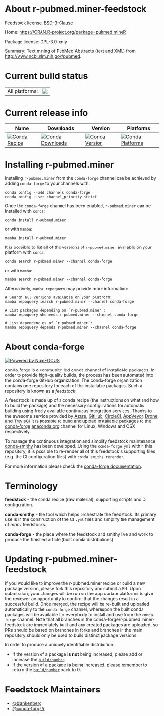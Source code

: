 About r-pubmed.miner-feedstock
==============================

Feedstock license: [BSD-3-Clause](https://github.com/conda-forge/r-pubmed.miner-feedstock/blob/main/LICENSE.txt)

Home: https://CRAN.R-project.org/package=pubmed.mineR

Package license: GPL-3.0-only

Summary: Text mining of PubMed Abstracts (text and XML) from <http://www.ncbi.nlm.nih.gov/pubmed>.

Current build status
====================


<table><tr><td>All platforms:</td>
    <td>
      <a href="https://dev.azure.com/conda-forge/feedstock-builds/_build/latest?definitionId=10153&branchName=main">
        <img src="https://dev.azure.com/conda-forge/feedstock-builds/_apis/build/status/r-pubmed.miner-feedstock?branchName=main">
      </a>
    </td>
  </tr>
</table>

Current release info
====================

| Name | Downloads | Version | Platforms |
| --- | --- | --- | --- |
| [![Conda Recipe](https://img.shields.io/badge/recipe-r--pubmed.miner-green.svg)](https://anaconda.org/conda-forge/r-pubmed.miner) | [![Conda Downloads](https://img.shields.io/conda/dn/conda-forge/r-pubmed.miner.svg)](https://anaconda.org/conda-forge/r-pubmed.miner) | [![Conda Version](https://img.shields.io/conda/vn/conda-forge/r-pubmed.miner.svg)](https://anaconda.org/conda-forge/r-pubmed.miner) | [![Conda Platforms](https://img.shields.io/conda/pn/conda-forge/r-pubmed.miner.svg)](https://anaconda.org/conda-forge/r-pubmed.miner) |

Installing r-pubmed.miner
=========================

Installing `r-pubmed.miner` from the `conda-forge` channel can be achieved by adding `conda-forge` to your channels with:

```
conda config --add channels conda-forge
conda config --set channel_priority strict
```

Once the `conda-forge` channel has been enabled, `r-pubmed.miner` can be installed with `conda`:

```
conda install r-pubmed.miner
```

or with `mamba`:

```
mamba install r-pubmed.miner
```

It is possible to list all of the versions of `r-pubmed.miner` available on your platform with `conda`:

```
conda search r-pubmed.miner --channel conda-forge
```

or with `mamba`:

```
mamba search r-pubmed.miner --channel conda-forge
```

Alternatively, `mamba repoquery` may provide more information:

```
# Search all versions available on your platform:
mamba repoquery search r-pubmed.miner --channel conda-forge

# List packages depending on `r-pubmed.miner`:
mamba repoquery whoneeds r-pubmed.miner --channel conda-forge

# List dependencies of `r-pubmed.miner`:
mamba repoquery depends r-pubmed.miner --channel conda-forge
```


About conda-forge
=================

[![Powered by
NumFOCUS](https://img.shields.io/badge/powered%20by-NumFOCUS-orange.svg?style=flat&colorA=E1523D&colorB=007D8A)](https://numfocus.org)

conda-forge is a community-led conda channel of installable packages.
In order to provide high-quality builds, the process has been automated into the
conda-forge GitHub organization. The conda-forge organization contains one repository
for each of the installable packages. Such a repository is known as a *feedstock*.

A feedstock is made up of a conda recipe (the instructions on what and how to build
the package) and the necessary configurations for automatic building using freely
available continuous integration services. Thanks to the awesome service provided by
[Azure](https://azure.microsoft.com/en-us/services/devops/), [GitHub](https://github.com/),
[CircleCI](https://circleci.com/), [AppVeyor](https://www.appveyor.com/),
[Drone](https://cloud.drone.io/welcome), and [TravisCI](https://travis-ci.com/)
it is possible to build and upload installable packages to the
[conda-forge](https://anaconda.org/conda-forge) [anaconda.org](https://anaconda.org/)
channel for Linux, Windows and OSX respectively.

To manage the continuous integration and simplify feedstock maintenance
[conda-smithy](https://github.com/conda-forge/conda-smithy) has been developed.
Using the ``conda-forge.yml`` within this repository, it is possible to re-render all of
this feedstock's supporting files (e.g. the CI configuration files) with ``conda smithy rerender``.

For more information please check the [conda-forge documentation](https://conda-forge.org/docs/).

Terminology
===========

**feedstock** - the conda recipe (raw material), supporting scripts and CI configuration.

**conda-smithy** - the tool which helps orchestrate the feedstock.
                   Its primary use is in the construction of the CI ``.yml`` files
                   and simplify the management of *many* feedstocks.

**conda-forge** - the place where the feedstock and smithy live and work to
                  produce the finished article (built conda distributions)


Updating r-pubmed.miner-feedstock
=================================

If you would like to improve the r-pubmed.miner recipe or build a new
package version, please fork this repository and submit a PR. Upon submission,
your changes will be run on the appropriate platforms to give the reviewer an
opportunity to confirm that the changes result in a successful build. Once
merged, the recipe will be re-built and uploaded automatically to the
`conda-forge` channel, whereupon the built conda packages will be available for
everybody to install and use from the `conda-forge` channel.
Note that all branches in the conda-forge/r-pubmed.miner-feedstock are
immediately built and any created packages are uploaded, so PRs should be based
on branches in forks and branches in the main repository should only be used to
build distinct package versions.

In order to produce a uniquely identifiable distribution:
 * If the version of a package **is not** being increased, please add or increase
   the [``build/number``](https://docs.conda.io/projects/conda-build/en/latest/resources/define-metadata.html#build-number-and-string).
 * If the version of a package **is** being increased, please remember to return
   the [``build/number``](https://docs.conda.io/projects/conda-build/en/latest/resources/define-metadata.html#build-number-and-string)
   back to 0.

Feedstock Maintainers
=====================

* [@blankenberg](https://github.com/blankenberg/)
* [@conda-forge/r](https://github.com/orgs/conda-forge/teams/r/)

